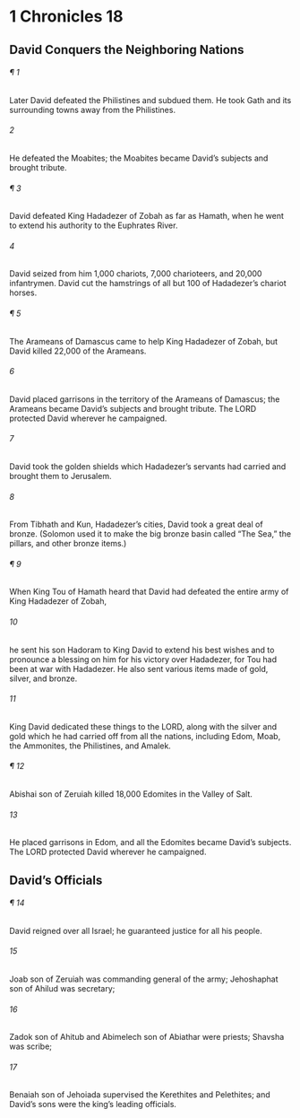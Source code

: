 # 1 Chronicles 18
## David Conquers the Neighboring Nations
###### ¶ 1
Later David defeated the Philistines and subdued them. He took Gath and its surrounding towns away from the Philistines.
###### 2
He defeated the Moabites; the Moabites became David’s subjects and brought tribute.
###### ¶ 3
David defeated King Hadadezer of Zobah as far as Hamath, when he went to extend his authority to the Euphrates River.
###### 4
David seized from him 1,000 chariots, 7,000 charioteers, and 20,000 infantrymen. David cut the hamstrings of all but 100 of Hadadezer’s chariot horses.
###### ¶ 5
The Arameans of Damascus came to help King Hadadezer of Zobah, but David killed 22,000 of the Arameans.
###### 6
David placed garrisons in the territory of the Arameans of Damascus; the Arameans became David’s subjects and brought tribute. The LORD protected David wherever he campaigned.
###### 7
David took the golden shields which Hadadezer’s servants had carried and brought them to Jerusalem.
###### 8
From Tibhath and Kun, Hadadezer’s cities, David took a great deal of bronze. (Solomon used it to make the big bronze basin called “The Sea,” the pillars, and other bronze items.)
###### ¶ 9
When King Tou of Hamath heard that David had defeated the entire army of King Hadadezer of Zobah,
###### 10
he sent his son Hadoram to King David to extend his best wishes and to pronounce a blessing on him for his victory over Hadadezer, for Tou had been at war with Hadadezer. He also sent various items made of gold, silver, and bronze.
###### 11
King David dedicated these things to the LORD, along with the silver and gold which he had carried off from all the nations, including Edom, Moab, the Ammonites, the Philistines, and Amalek.
###### ¶ 12
Abishai son of Zeruiah killed 18,000 Edomites in the Valley of Salt.
###### 13
He placed garrisons in Edom, and all the Edomites became David’s subjects. The LORD protected David wherever he campaigned.
## David’s Officials
###### ¶ 14
David reigned over all Israel; he guaranteed justice for all his people.
###### 15
Joab son of Zeruiah was commanding general of the army; Jehoshaphat son of Ahilud was secretary;
###### 16
Zadok son of Ahitub and Abimelech son of Abiathar were priests; Shavsha was scribe;
###### 17
Benaiah son of Jehoiada supervised the Kerethites and Pelethites; and David’s sons were the king’s leading officials.
